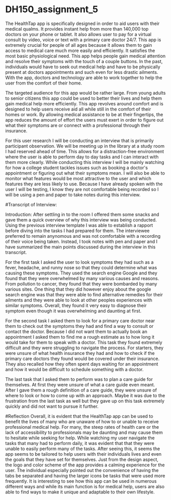 # DH150_assignment_5

The HealthTap app is specifically designed in order to aid users with their medical qualms. It provides instant help from more than 140,000 top doctors on your phone or tablet. It also allows user to pay for a virtual consult by video, voice or text with a primary care doctor 24/7. This app is extremely crucial for people of all ages because it allows them to gain access to medical care much more easily and efficiently. It satisfies the most basic physiological need. This app helps people gain medical attention and resolve their symptoms with the touch of a couple buttons. In the past, individuals would have to seek out medical help and have to be physically present at doctors appointments and such even for less drastic ailments. With the app, doctors and technology are able to work together to help the user from the comfort of their home. 


The targeted audience for this app would be rather large. From young adults to senior citizens this app could be used to better their lives and help them gain medical help more efficiently. This app revolves around comfort and is designed to help users receive aid all while still in the comfort of their homes or work. By allowing medical assistance to be at their fingertips, the app reduces the amount of effort the users must exert in order to figure out what their symptoms are or connect with a professional through their insurance. 


For this user research I will be conducting an interview that is primarily participant observation. We will be meeting up in the library at a study room I had reserved ahead of time. This allows for a distraction-free environment where the user is able to perform day to day tasks and I can interact with them more clearly. While conducting this interview I will be mainly watching for how a college student tackles issues such as booking a doctor's appointment or figuring out what their symptoms mean. I will also be able to monitor what features would be most attractive to the user and which features they are less likely to use. Because I have already spoken with the user I will be testing, I know they are not comfortable being recorded so I will be using a pen and paper to take notes during this interview. 


#Transcript of Interview: 

Introduction: After settling in to the room I offered them some snacks and gave them a quick overview of why this interview was being conducted. Using the previous interview template I was able to establish a rapport before diving into the tasks I had prepared for them. The interviewee preferred to remain anynomous and was not comfortable with a recording of their voice being taken. Instead, I took notes with pen and paper and I have summarized the main points discussed during the interview in this transcript. 

For the first task I asked the user to look symptoms they had such as a fever, headache, and runny nose so that they could determine what was causing these symptoms. They used the search engine Google and they found that they were overwhelmed by many various causes and reasons. From pollution to cancer, they found that they were bombarded by many various sites. One thing that they did however enjoy about the google search engine was that they were able to find alternative remedies for their ailments and they were able to look at other peoples experiences with similar symptoms. Overall, they found it very easy to diagnose their symptom even though it was overwhelming and daunting at first. 

For the second task I asked them to look for a primary care doctor near them to check out the symptoms they had and find a way to consult or contact the doctor. Because I did not want them to actually book an appointment I asked them to find me a rough estimate as to how long it would take for them to speak with a doctor. This task they found extremely difficult and they were struggling to navigate the process. For starters, they were unsure of what health insurance they had and how to check if the primary care doctors they found would be covered under their insurance. They also recalled how they often spent days waiting for an appointment and how it would be difficult to schedule something with a doctor. 

The last task that I asked them to perform was to plan a care guide for themselves. At first they were unsure of what a care guide even meant. After I gave them a rough definition of a care guide, they were unsure of where to look or how to come up with an approach. Maybe it was due to the frustration from the last task as well but they gave up on this task extremely quickly and did not want to pursue it further. 


#Reflection
	Overall, it is evident that the HealthTap app can be used to benefit the lives of many who are unaware of how to or unable to receive professional medical help. For many, the steep rates of health care or the lack of accessibility to professionals may be daunting and may cause them to hesitate while seeking for help. While watching my user navigate the tasks that many had to perform daily, it was evident that that they were unable to easily perform many of the tasks. After seeing this, it seems the app seems to be tailored to help users with their individuals lives and even the goals that they have set for themselves. Just from the design aspect, the logo and color scheme of the app provides a calming experience for the user. The individual especially pointed out the convenience of having the tabs be separated and having the larger icons be tasks that were used more frequently. It is interesting to see how this app can be used in numerous different ways and while its main function is for medical help, users are also able to find ways to make it unique and adaptable to their own lifestyle. 
